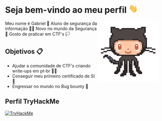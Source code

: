 <h1> Seja bem-vindo ao meu perfil <img src="https://github.com/GabrielDSant/GabrielDSant/blob/main/assets/Hi.gif" width="30px"> </h1>
<img align='right' src='https://github.com/GabrielDSant/GabrielDSant/blob/main/assets/87202985-820dcb80-c2b6-11ea-9f56-7ec461c497c3.gif' width='200"'>

Meu nome é Gabriel 👋 Aluno de segurança da informação 👨‍🎓 Novo no mundo da Segurança 🔐
Gosto de praticar em CTF's 🏳 

## Objetivos 📋
- Ajudar a comunidade de CTF's criando write-ups em pt-br 👨‍💻
- Conseguir meu primeiro certificado de SI 📃
- Engressar no mundo no Bug bounty 🎯

## Perfil TryHackMe
<a href="https://tryhackme.com/p/trvo">
<img src="https://tryhackme-badges.s3.amazonaws.com/trvo.png" alt="TryHackMe">

